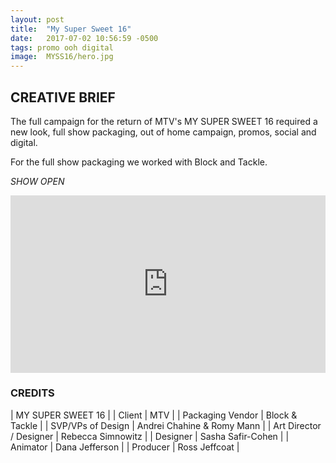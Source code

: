 ```yaml
---
layout: post
title:  "My Super Sweet 16"
date:   2017-07-02 10:56:59 -0500
tags: promo ooh digital
image:	MYSS16/hero.jpg	
---
```


## CREATIVE BRIEF

The full campaign for the return of MTV's MY SUPER SWEET 16 required a new look, full show packaging, out of home campaign, promos, social and digital.  

For the full show packaging we worked with Block and Tackle.  

*SHOW OPEN*
<div style="padding:56.25% 0 0 0;position:relative;"><iframe src="https://player.vimeo.com/video/871872386?title=0&byline=0&portrait=0" style="position:absolute;top:0;left:0;width:100%;height:100%;" frameborder="0" allow="autoplay; fullscreen" allowfullscreen></iframe></div><script src="https://player.vimeo.com/api/player.js"></script>


### CREDITS 

| MY SUPER SWEET 16 |
| Client | MTV |
| Packaging Vendor | Block & Tackle |
| SVP/VPs of Design | Andrei Chahine & Romy Mann |
| Art Director / Designer | Rebecca Simnowitz |
| Designer | Sasha Safir-Cohen |
| Animator | Dana Jefferson |
| Producer | Ross Jeffcoat |
